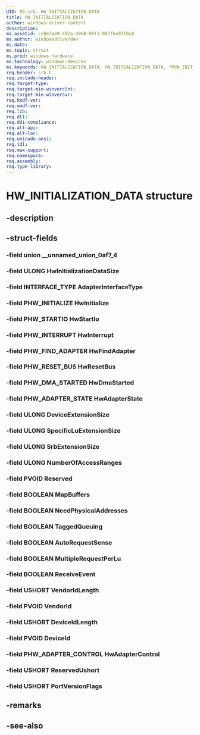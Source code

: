 ```yaml
---
UID: NS.srb._HW_INITIALIZATION_DATA
title: HW_INITIALIZATION_DATA
author: windows-driver-content
description: 
ms.assetid: cc0e7ee9-492a-4968-90f3-087fbe97f8c0
ms.author: windowsdriverdev
ms.date: 
ms.topic: struct
ms.prod: windows-hardware
ms.technology: windows-devices
ms.keywords: HW_INITIALIZATION_DATA, HW_INITIALIZATION_DATA, *PHW_INITIALIZATION_DATA
req.header: srb.h
req.include-header:
req.target-type:
req.target-min-winverclnt:
req.target-min-winversvr:
req.kmdf-ver:
req.umdf-ver:
req.lib:
req.dll:
req.ddi-compliance:
req.alt-api:
req.alt-loc:
req.unicode-ansi:
req.idl:
req.max-support:
req.namespace:
req.assembly:
req.type-library:
---
```


# HW_INITIALIZATION_DATA structure

## -description



## -struct-fields

### -field union __unnamed_union_0af7_4			
 	
### -field ULONG HwInitializationDataSize			
 	
### -field INTERFACE_TYPE AdapterInterfaceType			
 	
### -field PHW_INITIALIZE HwInitialize			
 	
### -field PHW_STARTIO HwStartIo			
 	
### -field PHW_INTERRUPT HwInterrupt			
 	
### -field PHW_FIND_ADAPTER HwFindAdapter			
 	
### -field PHW_RESET_BUS HwResetBus			
 	
### -field PHW_DMA_STARTED HwDmaStarted			
 	
### -field PHW_ADAPTER_STATE HwAdapterState			
 	
### -field ULONG DeviceExtensionSize			
 	
### -field ULONG SpecificLuExtensionSize			
 	
### -field ULONG SrbExtensionSize			
 	
### -field ULONG NumberOfAccessRanges			
 	
### -field PVOID Reserved			
 	
### -field BOOLEAN MapBuffers			
 	
### -field BOOLEAN NeedPhysicalAddresses			
 	
### -field BOOLEAN TaggedQueuing			
 	
### -field BOOLEAN AutoRequestSense			
 	
### -field BOOLEAN MultipleRequestPerLu			
 	
### -field BOOLEAN ReceiveEvent			
 	
### -field USHORT VendorIdLength			
 	
### -field PVOID VendorId			
 	
### -field USHORT DeviceIdLength			
 	
### -field PVOID DeviceId			
 	
### -field PHW_ADAPTER_CONTROL HwAdapterControl			
 	
### -field USHORT ReservedUshort			
 	
### -field USHORT PortVersionFlags			
 	
## -remarks

## -see-also